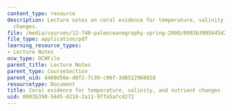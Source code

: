 ```yaml
---
content_type: resource
description: Lecture notes on coral evidence for temperature, salinity, and nutrient
  changes.
file: /media/courses/12-740-paleoceanography-spring-2008/0903b3905645d2102a1197fa5afcd272_lec13.pdf
file_type: application/pdf
learning_resource_types:
- Lecture Notes
ocw_type: OCWFile
parent_title: Lecture Notes
parent_type: CourseSection
parent_uid: d409d56e-d0f2-7c39-c96f-3d8512960818
resourcetype: Document
title: Coral evidence for temperature, salinity, and nutrient changes
uid: 0903b390-5645-d210-2a11-97fa5afcd272
---
```

